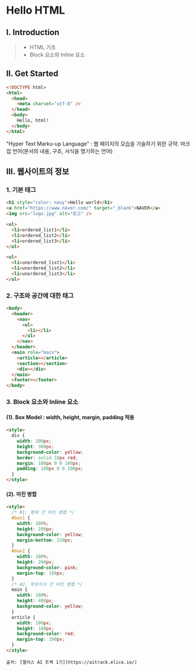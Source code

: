 # Hello HTML

## Ⅰ. Introduction

> - HTML 기초
> - Block 요소와 Inline 요소

## Ⅱ. Get Started

```html
<!DOCTYPE html>
<html>
  <head>
    <meta charset="utf-8" />
  </head>
  <body>
    Hello, html!
  </body>
</html>
```

"Hyper Text Marku-up Language" : 웹 페이지의 모습을 기술하기 위한 규약. 마크업 언어(문서의 내용, 구조, 서식을 명기하는 언어)

## Ⅲ. 웹사이트의 정보

### 1. 기본 태그

```html
<h1 style="color: navy">Hello world</h1>
<a href="https://www.naver.com/" target="_blank">NAVER</a>
<img src="logo.jpg" alt="로고" />

<ol>
  <li>ordered_list1</li>
  <li>ordered_list2</li>
  <li>ordered_list3</li>
</ol>

<ul>
  <li>unordered_list1</li>
  <li>unordered_list2</li>
  <li>unordered_list3</li>
</ul>
```

### 2. 구조와 공간에 대한 태그

```html
<body>
  <header>
    <nav>
      <ul>
        <li></li>
      </ul>
    </nav>
  </header>
  <main role="main">
    <article></article>
    <section></section>
    <div></div>
  </main>
  <footer></footer>
</body>
```

### 3. Block 요소와 Inline 요소

#### (1). Box Model : width, height, margin, padding 적용

```html
<style>
  div {
    width: 300px;
    height: 300px;
    background-color: yellow;
    border: solid 10px red;
    margin: 100px 0 0 100px;
    padding: 100px 0 0 100px;
  }
</style>
```

#### (2). 마진 병합

```html
<style>
  /* #1. 형제 간 마진 병합 */
  #box1 {
    width: 100%;
    height: 200px;
    background-color: yellow;
    margin-bottom: 150px;
  }
  #box2 {
    width: 100%;
    height: 200px;
    background-color: pink;
    margin-top: 100px;
  }
  /* #2. 부모자식 간 마진 병합 */
  main {
    width: 100%;
    height: 400px;
    background-color: yellow;
  }
  article {
    width: 100px;
    height: 100px;
    background-color: red;
    margin-top: 100px;
  }
</style>
```

```
출처: [엘리스 AI 트랙 1기](https://aitrack.elice.io/)
```
